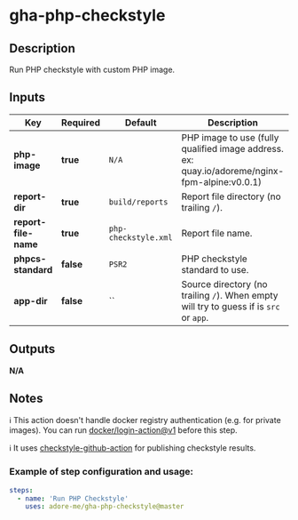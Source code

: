 # gha-php-checkstyle

## Description
Run PHP checkstyle with custom PHP image.

## Inputs
| Key                  | Required  | Default              | Description                                                                                   |
|----------------------|-----------|----------------------|-----------------------------------------------------------------------------------------------|
| **php-image**        | **true**  | `N/A`                | PHP image to use (fully qualified image address. ex: quay.io/adoreme/nginx-fpm-alpine:v0.0.1) |
| **report-dir**       | **true**  | `build/reports`      | Report file directory (no trailing `/`).                                                      |
| **report-file-name** | **true**  | `php-checkstyle.xml` | Report file name.                                                                             |
| **phpcs-standard**   | **false** | `PSR2`               | PHP checkstyle standard to use.                                                               |
| **app-dir**          | **false** | ``                   | Source directory (no trailing `/`). When empty will try to guess if is `src` or `app`.        |

## Outputs
**N/A**

## Notes
ℹ This action doesn't handle docker registry authentication (e.g. for private images).
You can run [docker/login-action@v1](https://github.com/docker/login-action) before this step.

ℹ It uses [checkstyle-github-action](https://github.com/adore-me/checkstyle-github-action) for publishing checkstyle results.

### Example of step configuration and usage:

```yaml
steps:
  - name: 'Run PHP Checkstyle'
    uses: adore-me/gha-php-checkstyle@master
```
